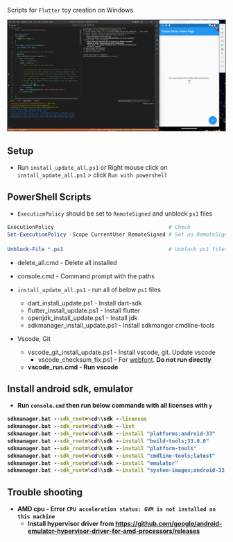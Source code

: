 Scripts for `Flutter` toy creation on Windows

<img src="image.png">


## Setup

* Run `install_update_all.ps1` or Right mouse click on `install_update_all.ps1` > click `Run with powershell` 


## PowerShell Scripts

* `ExecutionPolicy` should be set to `RemoteSigned` and unblock `ps1` files
```powershell
ExecutionPolicy                                     # Check
Set-ExecutionPolicy -Scope CurrentUser RemoteSigned # Set as RemoteSigned

Unblock-File *.ps1                                  # Unblock ps1 files
```

* delete_all.cmd - Delete all installed
* console.cmd - Command prompt with the paths

* `install_update_all.ps1` - run all of below `ps1` files
    * dart_install_update.ps1 - Install dart-sdk
    * flutter_install_update.ps1 - Install flutter
    * openjdk_install_update.ps1 - Install jdk
    * sdkmanager_install_update.ps1 - Install sdkmanger cmdline-tools

* Vscode, Git
    * vscode_git_install_update.ps1 - Install vscode, git. Update vscode
        * vscode_checksum_fix.ps1 - For [webfont](https://github.com/Joungkyun/font-d2coding-ligature). <b>Do not run directly<b>
    * vscode_run.cmd - Run vscode


## Install android sdk, emulator

* Run `console.cmd` then run below commands with all licenses with `y`
```cmd
sdkmanager.bat --sdk_root=%cd%\sdk --licenses
sdkmanager.bat --sdk_root=%cd%\sdk --list
sdkmanager.bat --sdk_root=%cd%\sdk --install "platforms;android-33"
sdkmanager.bat --sdk_root=%cd%\sdk --install "build-tools;33.0.0"
sdkmanager.bat --sdk_root=%cd%\sdk --install "platform-tools"
sdkmanager.bat --sdk_root=%cd%\sdk --install "cmdline-tools;latest"
sdkmanager.bat --sdk_root=%cd%\sdk --install "emulator"
sdkmanager.bat --sdk_root=%cd%\sdk --install "system-images;android-33;google_apis_playstore;x86_64"
```


## Trouble shooting

* AMD cpu - Error `CPU acceleration status: GVM is not installed on this machine`
	* Install hypervisor driver from https://github.com/google/android-emulator-hypervisor-driver-for-amd-processors/releases

